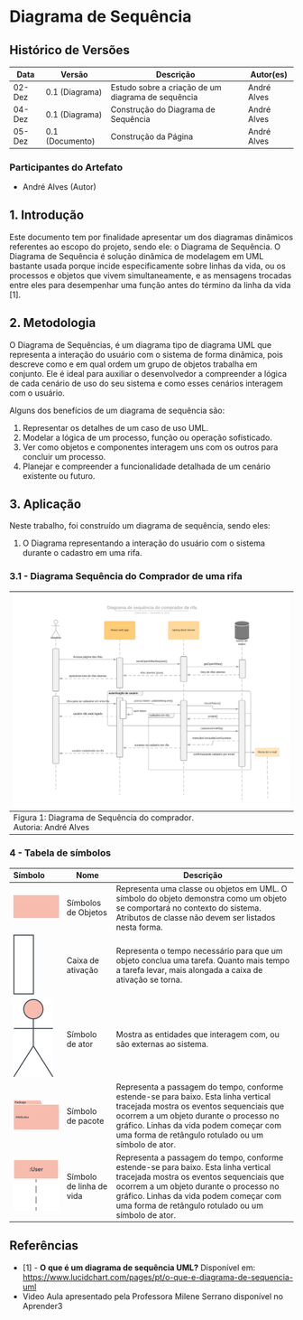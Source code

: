 # Diagrama de Sequência

## Histórico de Versões

| Data   | Versão          | Descrição                                          | Autor(es)   |
| ------ | --------------- | -------------------------------------------------- | ----------- |
| 02-Dez | 0.1 (Diagrama)  | Estudo sobre a criação de um diagrama de sequência | André Alves |
| 04-Dez | 0.1 (Diagrama)  | Construção do Diagrama de Sequência                | André Alves |
| 05-Dez | 0.1 (Documento) | Construção da Página                               | André Alves |

### Participantes do Artefato

- André Alves (Autor)

## 1. Introdução

Este documento tem por finalidade apresentar um dos diagramas dinâmicos referentes ao escopo do projeto, sendo ele: o
Diagrama de Sequência. O Diagrama de Sequência é solução dinâmica de modelagem em UML bastante usada porque incide especificamente
sobre linhas da vida, ou os processos e objetos que vivem simultaneamente, e as mensagens trocadas entre eles para desempenhar uma
função antes do término da linha da vida [1].

## 2. Metodologia

O Diagrama de Sequências, é um diagrama tipo de diagrama UML que representa a interação do usuário com o sistema de forma dinâmica,
pois descreve como e em qual ordem um grupo de objetos trabalha em conjunto. Ele é ideal para auxiliar o desenvolvedor a compreender
a lógica de cada cenário de uso do seu sistema e como esses cenários interagem com o usuário.

Alguns dos benefícios de um diagrama de sequência são:

1. Representar os detalhes de um caso de uso UML.
2. Modelar a lógica de um processo, função ou operação sofisticado.
3. Ver como objetos e componentes interagem uns com os outros para concluir um processo.
4. Planejar e compreender a funcionalidade detalhada de um cenário existente ou futuro.

## 3. Aplicação

Neste trabalho, foi construído um diagrama de sequência, sendo eles:

1. O Diagrama representando a interação do usuário com o sistema durante o cadastro em uma rifa.

### 3.1 - Diagrama Sequência do Comprador de uma rifa

| ![Diagrama de Sequência do Comprador](../assets/diagrama-sequencia.svg) |
| :---------------------------------------------------------------------- |
| Figura 1: Diagrama de Sequência do comprador.<br/>Autoria: André Alves  |

### 4 - Tabela de símbolos

| Símbolo                                                                          | Nome                     | Descrição                                                                                                                                                                                                                                                                  |
| :------------------------------------------------------------------------------- | ------------------------ | -------------------------------------------------------------------------------------------------------------------------------------------------------------------------------------------------------------------------------------------------------------------------- |
| ![Símbolos de Objetos](../assets/diagramaSequencia/uml-object-symbol.svg)        | Símbolos de Objetos      | Representa uma classe ou objetos em UML. O símbolo do objeto demonstra como um objeto se comportará no contexto do sistema. Atributos de classe não devem ser listados nesta forma.                                                                                        |
| ![Caixa de ativação](../assets/diagramaSequencia/uml-activation-box-symbol.svg)  | Caixa de ativação        | Representa o tempo necessário para que um objeto conclua uma tarefa. Quanto mais tempo a tarefa levar, mais alongada a caixa de ativação se torna.                                                                                                                         |
| ![Símbolo de ator](../assets/diagramaSequencia/uml-actor-symbol.svg)             | Símbolo de ator          | Mostra as entidades que interagem com, ou são externas ao sistema.                                                                                                                                                                                                         |
| ![Símbolo de pacote](../assets/diagramaSequencia/uml-package-symbol.svg)         | Símbolo de pacote        | Representa a passagem do tempo, conforme estende-se para baixo. Esta linha vertical tracejada mostra os eventos sequenciais que ocorrem a um objeto durante o processo no gráfico. Linhas da vida podem começar com uma forma de retângulo rotulado ou um símbolo de ator. |
| ![Símbolo de linha de vida](../assets/diagramaSequencia/uml-lifeline-symbol.svg) | Símbolo de linha de vida | Representa a passagem do tempo, conforme estende-se para baixo. Esta linha vertical tracejada mostra os eventos sequenciais que ocorrem a um objeto durante o processo no gráfico. Linhas da vida podem começar com uma forma de retângulo rotulado ou um símbolo de ator. |

## Referências

- [1] - **O que é um diagrama de sequência UML?** Disponível
  em: https://www.lucidchart.com/pages/pt/o-que-e-diagrama-de-sequencia-uml
- Video Aula apresentado pela Professora Milene Serrano disponível no Aprender3
